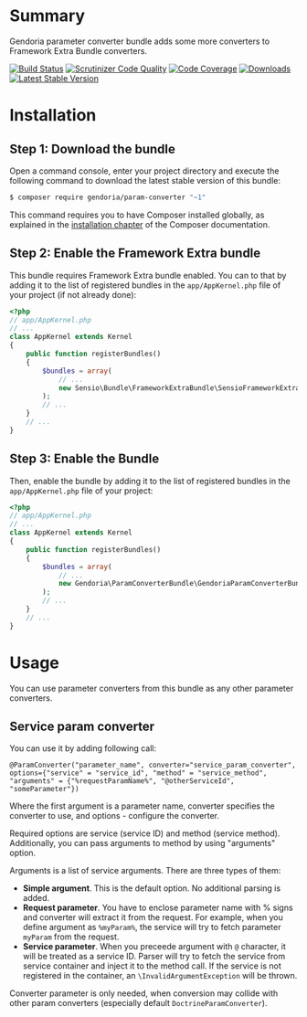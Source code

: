 Summary
=======

Gendoria parameter converter bundle adds some more converters to Framework Extra Bundle converters.

[![Build Status](https://img.shields.io/travis/Gendoria/param-converter-bundle/master.svg)](https://travis-ci.org/Gendoria/param-converter-bundle)
[![Scrutinizer Code Quality](https://img.shields.io/scrutinizer/g/Gendoria/param-converter-bundle.svg)](https://scrutinizer-ci.com/g/Gendoria/param-converter-bundle/?branch=master)
[![Code Coverage](https://img.shields.io/scrutinizer/coverage/g/Gendoria/param-converter-bundle.svg)](https://scrutinizer-ci.com/g/Gendoria/param-converter-bundle/?branch=master)
[![Downloads](https://img.shields.io/packagist/dt/gendoria/param-converter-bundle.svg)](https://packagist.org/packages/gendoria/param-converter-bundle)
[![Latest Stable Version](https://img.shields.io/packagist/v/gendoria/param-converter-bundle.svg)](https://packagist.org/packages/gendoria/param-converter-bundle)


Installation
============

Step 1: Download the bundle
---------------------------

Open a command console, enter your project directory and execute the
following command to download the latest stable version of this bundle:

```bash
$ composer require gendoria/param-converter "~1"
```

This command requires you to have Composer installed globally, as explained
in the [installation chapter](https://getcomposer.org/doc/00-intro.md)
of the Composer documentation.

Step 2: Enable the Framework Extra bundle
-------------------------

This bundle requires Framework Extra bundle enabled. You can to that
 by adding it to the list of registered bundles in the `app/AppKernel.php` 
file of your project (if not already done):

```php
<?php
// app/AppKernel.php
// ...
class AppKernel extends Kernel
{
    public function registerBundles()
    {
        $bundles = array(
            // ...
            new Sensio\Bundle\FrameworkExtraBundle\SensioFrameworkExtraBundle(),
        );
        // ...
    }
    // ...
}
```

Step 3: Enable the Bundle
-------------------------

Then, enable the bundle by adding it to the list of registered bundles
in the `app/AppKernel.php` file of your project:

```php
<?php
// app/AppKernel.php
// ...
class AppKernel extends Kernel
{
    public function registerBundles()
    {
        $bundles = array(
            // ...
            new Gendoria\ParamConverterBundle\GendoriaParamConverterBundle(),
        );
        // ...
    }
    // ...
}
```

Usage
=====


You can use parameter converters from this bundle as any other parameter converters.

Service param converter
-----------------------

You can use it by adding following call:

`@ParamConverter("parameter_name", converter="service_param_converter", options={"service" = "service_id", "method" = "service_method", "arguments" = {"%requestParamName%", "@otherServiceId", "someParameter"})`

Where the first argument is a parameter name, converter specifies the converter to use,
and options - configure the converter.

Required options are service (service ID) and method (service method). 
Additionally, you can pass arguments to method by using "arguments" option.

Arguments is a list of service arguments. There are three types of them:

- **Simple argument**. This is the default option. No additional parsing is added.
- **Request parameter**. You have to enclose parameter name with % signs 
  and converter will extract it from the request. For example, 
  when you define argument as `%myParam%`, the service will try to fetch parameter
  `myParam` from the request.
- **Service parameter**. When you preceede argument with `@` character, it will be treated as a service ID.
  Parser will try to fetch the service from service container and inject it to the method call.
  If the service is not registered in the container, an `\InvalidArgumentException` will be thrown.

Converter parameter is only needed, when conversion may collide with other param converters
(especially default `DoctrineParamConverter`).